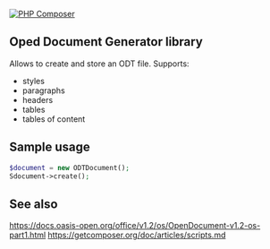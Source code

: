 [![PHP Composer](https://github.com/tsv2013/open-office-generator/actions/workflows/php.yml/badge.svg)](https://github.com/tsv2013/open-office-generator/actions/workflows/php.yml)

## Oped Document Generator library
  Allows to create and store an ODT file. Supports:
  - styles
  - paragraphs
  - headers
  - tables
  - tables of content

## Sample usage
  ```PHP
  $document = new ODTDocument();
  Sdocument->create();
  ```

## See also
  https://docs.oasis-open.org/office/v1.2/os/OpenDocument-v1.2-os-part1.html
  https://getcomposer.org/doc/articles/scripts.md

